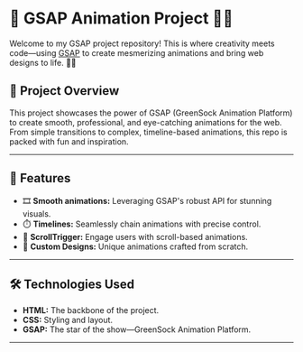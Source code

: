 # 🚀 GSAP Animation Project 🎨✨

Welcome to my GSAP project repository! This is where creativity meets code—using [GSAP](https://greensock.com/gsap/) to create mesmerizing animations and bring web designs to life. 🎥💡

## 📌 Project Overview
This project showcases the power of GSAP (GreenSock Animation Platform) to create smooth, professional, and eye-catching animations for the web. From simple transitions to complex, timeline-based animations, this repo is packed with fun and inspiration.

---

## 🌟 Features
- 🎞️ **Smooth animations:** Leveraging GSAP's robust API for stunning visuals.
- ⏱️ **Timelines:** Seamlessly chain animations with precise control.
- 📜 **ScrollTrigger:** Engage users with scroll-based animations.
- 🎨 **Custom Designs:** Unique animations crafted from scratch.

---

## 🛠️ Technologies Used
- **HTML:** The backbone of the project.
- **CSS:** Styling and layout.
- **GSAP:** The star of the show—GreenSock Animation Platform.

---
